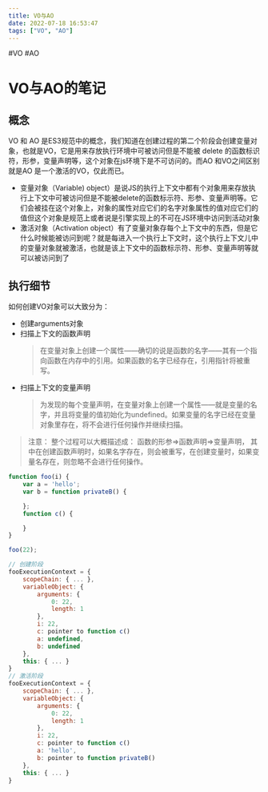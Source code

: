 ```yaml
---
title: VO与AO
date: 2022-07-18 16:53:47
tags: ["VO", "AO"]
---
```

#VO #AO 

# VO与AO的笔记

## 概念

VO 和 AO 是ES3规范中的概念，我们知道在创建过程的第二个阶段会创建变量对象，也就是VO，它是用来存放执行环境中可被访问但是不能被 delete 的函数标识符，形参，变量声明等，这个对象在js环境下是不可访问的。而AO 和VO之间区别就是AO 是一个激活的VO，仅此而已。

-   变量对象（Variable) object）是说JS的执行上下文中都有个对象用来存放执行上下文中可被访问但是不能被delete的函数标示符、形参、变量声明等。它们会被挂在这个对象上，对象的属性对应它们的名字对象属性的值对应它们的值但这个对象是规范上或者说是引擎实现上的不可在JS环境中访问到活动对象  
-   激活对象（Activation object）有了变量对象存每个上下文中的东西，但是它什么时候能被访问到呢？就是每进入一个执行上下文时，这个执行上下文儿中的变量对象就被激活，也就是该上下文中的函数标示符、形参、变量声明等就可以被访问到了


## 执行细节

如何创建VO对象可以大致分为：
- 创建arguments对象
- 扫描上下文的函数声明
	> 在变量对象上创建一个属性——确切的说是函数的名字——其有一个指向函数在内存中的引用。如果函数的名字已经存在，引用指针将被重写。
- 扫描上下文的变量声明
	> 为发现的每个变量声明，在变量对象上创建一个属性——就是变量的名字，并且将变量的值初始化为undefined。如果变量的名字已经在变量对象里存在，将不会进行任何操作并继续扫描。

> 注意： 整个过程可以大概描述成： 函数的形参=>函数声明=>变量声明， 其中在创建函数声明时，如果名字存在，则会被重写，在创建变量时，如果变量名存在，则忽略不会进行任何操作。


```js
function foo(i) {
    var a = 'hello';
    var b = function privateB() {

    };
    function c() {

    }
}

foo(22);
```

```js
// 创建阶段
fooExecutionContext = {
    scopeChain: { ... },
    variableObject: {
        arguments: {
            0: 22,
            length: 1
        },
        i: 22,
        c: pointer to function c()
        a: undefined,
        b: undefined
    },
    this: { ... }
}
// 激活阶段
fooExecutionContext = {
    scopeChain: { ... },
    variableObject: {
        arguments: {
            0: 22,
            length: 1
        },
        i: 22,
        c: pointer to function c()
        a: 'hello',
        b: pointer to function privateB()
    },
    this: { ... }
}
```